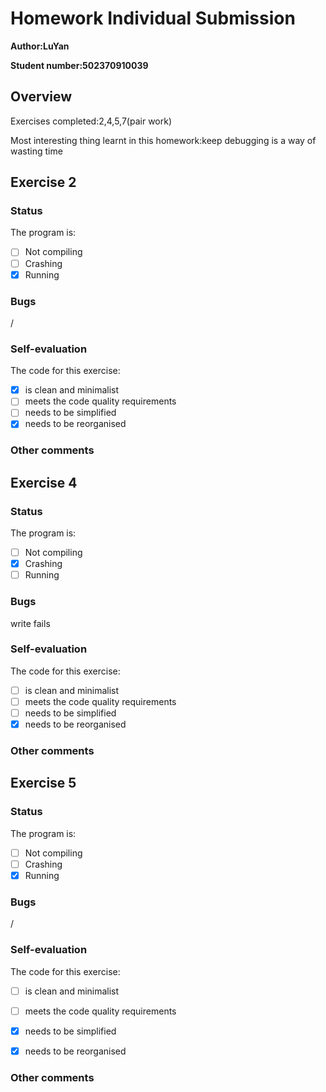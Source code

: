 # Homework Individual Submission

**Author:LuYan**

**Student number:502370910039**

## Overview

Exercises completed:2,4,5,7(pair work)

Most interesting thing learnt in this homework:keep debugging is a way of wasting time

## Exercise 2

### Status

The program is:
- [ ] Not compiling
- [ ] Crashing
- [x] Running

### Bugs

/

### Self-evaluation

The code for this exercise:
- [x] is clean and minimalist
- [ ] meets the code quality requirements
- [ ] needs to be simplified
- [x] needs to be reorganised

### Other comments

## Exercise 4

### Status

The program is:

- [ ] Not compiling
- [x] Crashing
- [ ] Running

### Bugs

write fails 

### Self-evaluation

The code for this exercise:

- [ ] is clean and minimalist
- [ ] meets the code quality requirements
- [ ] needs to be simplified
- [x] needs to be reorganised

### Other comments

## Exercise 5

### Status

The program is:

- [ ] Not compiling
- [ ] Crashing
- [x] Running

### Bugs

/

### Self-evaluation

The code for this exercise:

- [ ] is clean and minimalist
- [ ] meets the code quality requirements
- [x] needs to be simplified
- [x] needs to be reorganised


### Other comments